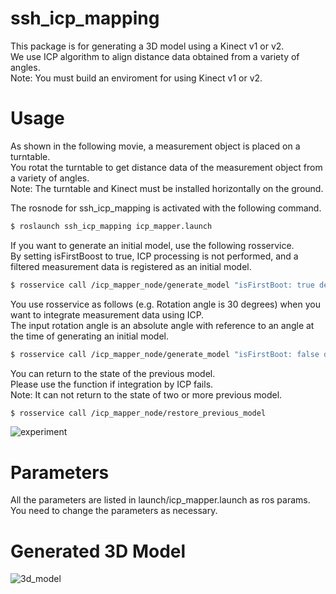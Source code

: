 # ssh_icp_mapping
This package is for generating a 3D model using a Kinect v1 or v2.  
We use ICP algorithm to align distance data obtained from a variety of angles.  
Note: You must build an enviroment for using Kinect v1 or v2.


# Usage
As shown in the following movie, a measurement object is placed on a turntable.  
You rotat the turntable to get distance data of the measurement object from a variety of angles.  
Note: The turntable and Kinect must be installed horizontally on the ground.
  
The rosnode for ssh_icp_mapping is activated with the following command.
```bash
$ roslaunch ssh_icp_mapping icp_mapper.launch
```
If you want to generate an initial model, use the following rosservice.  
By setting isFirstBoost to true, ICP processing is not performed, and a filtered measurement data is registered as an initial model.  
```bash
$ rosservice call /icp_mapper_node/generate_model "isFirstBoot: true degree: 0.0"
```
You use rosservice as follows (e.g. Rotation angle is 30 degrees) when you want to integrate measurement data using ICP.  
The input rotation angle is an absolute angle with reference to an angle at the time of generating an initial model.
```bash
$ rosservice call /icp_mapper_node/generate_model "isFirstBoot: false degree: 30.0"
```
  
You can return to the state of the previous model.  
Please use the function if integration by ICP fails.  
Note: It can not return to the state of two or more previous model.
```bash
$ rosservice call /icp_mapper_node/restore_previous_model
```
  
![experiment](https://aisl-serv6.aisl.cs.tut.ac.jp:20443/inouchi/ssh_icp_mapping/raw/media/experiment.gif)

# Parameters
All the parameters are listed in launch/icp_mapper.launch as ros params.  
You need to change the parameters as necessary.


# Generated 3D Model
![3d_model](https://aisl-serv6.aisl.cs.tut.ac.jp:20443/inouchi/ssh_icp_mapping/raw/media/3d_model.gif)

